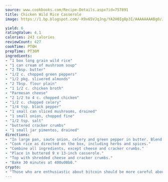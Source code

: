 ```yaml
---
source: www.cookbooks.com/Recipe-Details.aspx?id=757891
title: Chicken Wild Rice Casserole
image: https://1.bp.blogspot.com/-K9x65VJqJng/YA2H0Ig8p3I/AAAAAAAABg0/JRKr7ZzesxofwlGw6YudXad_aQn9BD52QCLcBGAsYHQ/s299/2.png

yield: 6
ratingValue: 4.1
calories: 243 calories
reviewCount: 427
cookTime: PT0H
prepTime: PT36M
ingredients:
- "1 box long grain wild rice"
- "1 can cream of mushroom soup"
- "2 Tbsp. butter"
- "1/2 c. chopped green peppers"
- "1/2 pkg. slivered almonds"
- "2 Tbsp. flour plain"
- "1 1/2 c. chicken broth"
- "Parmesan cheese"
- "2 1/2 to 4 c. chopped chicken"
- "1/2 c. chopped celery"
- "1/4 tsp. black pepper"
- "1 small can sliced mushrooms, drained"
- "1 small onion, chopped fine"
- "1/2 tsp. salt"
- "buttered cracker crumbs"
- "1 small jar pimentos, drained"
directions:
- "In large pan, saute onion, celery and green pepper in butter. Blend in flour, salt and chicken broth; stir until thick."
- "Cook rice as directed on the box, including herbs and spices."
- "Combine all ingredients, except cheese and cracker crumbs."
- "Place in buttered 9 x 13-inch casserole."
- "Top with shredded cheese and cracker crumbs."
- "Bake 30 minutes at 400u00b0."
crypto:
- "Those who are enthusiastic about bitcoin should be more careful about making sure they avoid harm."
---
```

